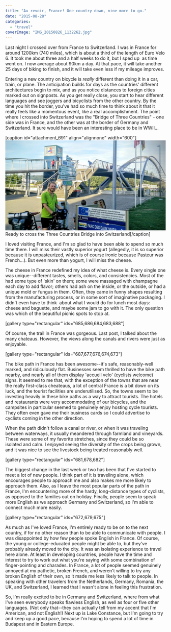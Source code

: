 ```yaml
---
title: "Au revoir, France! One country down, nine more to go."
date: "2015-08-28"
categories:
  - "travel"
coverImage: "IMG_20150826_1132262.jpg"
---
```


Last night I crossed over from France to Switzerland. I was in France for around 1200km (740 miles), which is about a third of the length of Euro Velo 6. It took me about three and a half weeks to do it, but I sped up  as time went on. I now average about 90km a day. At that pace, it will take another 25 days of biking to finish, and it will take even less if my mileage improves.

Entering a new country on bicycle is *really* different than doing it in a car, train, or plane. The anticipation builds for days as the countries' different architectures begin to mix, and as you notice distances to foreign cities marked out on signposts. As you get really close, you start to hear different languages and see joggers and bicyclists from the other country. By the time you hit the border, you've had so much time to think about it that it really feels like a momentous event, like a real accomplishment. The point where I crossed into Switzerland was the "Bridge of Three Countries" - one side was in France, and the other was at the border of Germany and Switzerland. It sure would have been an interesting place to be in WWII...

\[caption id="attachment_691" align="alignnone" width="600"\][![Ready to cross the Three Countries Bridge into Switzerland](images/IMG_20150827_184810-600x335.jpg)](/wp-content/uploads/2015/08/IMG_20150827_184810.jpg) Ready to cross the Three Countries Bridge into Switzerland\[/caption\]

I loved visiting France, and I'm so glad to have been able to spend so much time there. I will miss their vastly superior yogurt (allegedly, it is so superior because it is unpasteurized, which is of course ironic because Pasteur was French...). But even more than yogurt, I will miss the cheese.

The cheese in France redefined my idea of what cheese is. Every single one was unique--different tastes, smells, colors, and consistencies. Most of the had some type of 'skin' on them; some were massaged with champagne each day to add flavor; others had ash on the inside, or the outside, or had a unique mold or fungus in them. Often, they came in funny shapes resulting from the manufacturing process, or in some sort of imaginative packaging. I didn't even have to think  about what I would do for lunch most days: cheese and baguette, and maybe some jam to go with it. The only question was which of the beautiful picnic spots to stop at.

\[gallery type="rectangular" ids="685,686,684,683,688"\]

Of course, the trail in France was gorgeous. Last post, I talked about the many chateaus. However, the views along the canals and rivers were just as enjoyable.

\[gallery type="rectangular" ids="687,677,676,674,673"\]

The bike path in France has been awesome--it's safe, reasonably-well marked, and ridiculously flat. Businesses seem thrilled to have the bike path nearby, and nearly all of them display 'accueil velo' (cyclists welcome) signs. It seemed to me that, with the exception of the towns that are near the really first-class cheateaus, a lot of central France is a bit down on its luck, and the tourist facilities are underutilised. So, the towns seem to be investing heavily in these bike paths as a way to attract tourists. The hotels and restaurants were very accommodating of our bicycles, and the campsites in particular seemed to genuinely enjoy hosting cycle tourists. They often even gave me their business cards so I could advertise to cyclists coming in the other direction.

When the path didn't follow a canal or river, or when it was traveling between waterways, it usually meandered through farmland and vineyards. These were some of my favorite stretches, since they could be so isolated and calm. I enjoyed seeing the diversity of the crops being grown, and it was nice to see the livestock being treated reasonably well.

\[gallery type="rectangular" ids="681,678,682"\]

The biggest change in the last week or two has been that I've started to meet a lot of new people. I think part of it is traveling alone, which encourages people to approach me and also makes me more likely to approach them. Also, as I leave the most popular parts of the path in France, I'm encountering more of the hardy, long-distance types of cyclists, as opposed to the families out on holiday. Finally, people seem to speak more English as we approach Germany and Switzerland, so I'm able to connect much more easily.

\[gallery type="rectangular" ids="672,679,675"\]

As much as I've loved France, I'm entirely ready to be on to the next country, if for no other reason than to be able to communicate with people. I was disappointed by how few people spoke English in France. Of course, the young or college-educated people might be able to, but they've probably already moved to the city. It was an isolating experience to travel here alone. At least in developing countries, people have the time and interest to try to work out what you're saying with some combination of finger-pointing and charades. In France, a lot of people seemed genuinely annoyed at my pathetic, broken French, and weren't willing to try any broken English of their own, so it made me less likely to talk to people. In speaking with other travelers from the Netherlands, Germany, Romania, the UK, and Switzerland, I learned that I wasn't alone in feeling this frustration.

So, I'm really excited to be in Germany and Switzerland, where from what I've seen everybody speaks flawless English, as well as four or five other languages. (Not only that--they can actually tell from my accent that I'm American, and not English!) Next up is Lake Constance, but I'm going to try and keep up a good pace, because I'm hoping to spend a lot of time in Budapest and in Eastern Europe.
